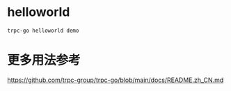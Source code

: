 # helloworld
    trpc-go helloworld demo

# 更多用法参考
https://github.com/trpc-group/trpc-go/blob/main/docs/README.zh_CN.md

